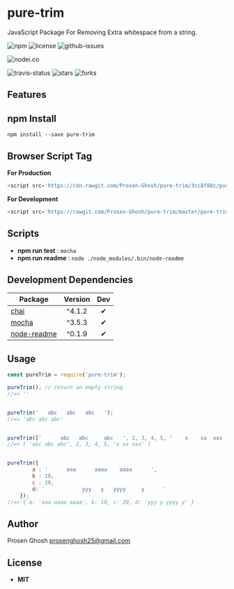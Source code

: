 # pure-trim
JavaScript Package For Removing  Extra whitespace from a string.

![npm](https://img.shields.io/npm/v/pure-trim.svg) ![license](https://img.shields.io/npm/l/pure-trim.svg) ![github-issues](https://img.shields.io/github/issues/Prosen-Ghosh/pure-trim.svg) 


![nodei.co](https://nodei.co/npm/pure-trim.png?downloads=true&downloadRank=true&stars=true)

![travis-status](https://img.shields.io/travis/Prosen-Ghosh/pure-trim.svg)
![stars](https://img.shields.io/github/stars/Prosen-Ghosh/pure-trim.svg)
![forks](https://img.shields.io/github/forks/Prosen-Ghosh/pure-trim.svg)


## Features


## npm Install

`npm install --save pure-trim`

## Browser Script Tag

**For Production**
```js
<script src='https://cdn.rawgit.com/Prosen-Ghosh/pure-trim/3cc8f88c/pure-trim.js'></script>
```

**For Development**
```js
<script src='https://rawgit.com/Prosen-Ghosh/pure-trim/master/pure-trim.js'></script>
```

## Scripts

 - **npm run test** : `mocha`
 - **npm run readme** : `node ./node_modules/.bin/node-readme`

## Development Dependencies

Package | Version | Dev
--- |:---:|:---:
[chai](https://www.npmjs.com/package/chai) | ^4.1.2 | ✔
[mocha](https://www.npmjs.com/package/mocha) | ^3.5.3 | ✔
[node-readme](https://www.npmjs.com/package/node-readme) | ^0.1.9 | ✔

## Usage

```js
const pureTrim = require('pure-trim');

pureTrim(); // return an empty string
//=> ''


pureTrim('   abc   abc   abc   ');
//=> 'abc abc abc'


pureTrim(['      abc   abc     abc   ', 2, 3, 4, 5, '    x    xx  xxx    ']);
//=> [ 'abc abc abc', 2, 3, 4, 5, 'x xx xxx' ]


pureTrim({
        a : '      aaa      aaaa    aaaa      ',
        b : 10,
        c : 20,
        d: '            yyy   y   yyyy     y      '
    });
//=> { a: 'aaa aaaa aaaa', b: 10, c: 20, d: 'yyy y yyyy y' }
```

## Author

Prosen Ghosh <prosenghosh25@gmail.com>

## License

 - **MIT**
